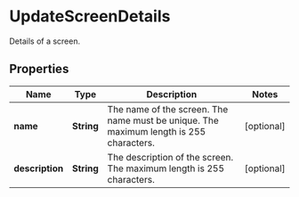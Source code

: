 

# UpdateScreenDetails

Details of a screen.

## Properties

Name | Type | Description | Notes
------------ | ------------- | ------------- | -------------
**name** | **String** | The name of the screen. The name must be unique. The maximum length is 255 characters. |  [optional]
**description** | **String** | The description of the screen. The maximum length is 255 characters. |  [optional]



